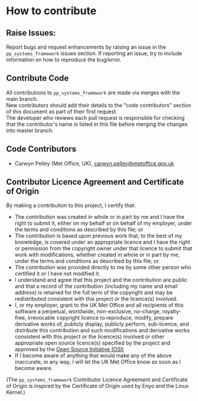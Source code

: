 # How to contribute

## Raise Issues:  
Report bugs and request enhancements by raising an issue in the `pp_systems_framework` issues section.
If reporting an issue, try to include information on how to reproduce the bug/error.

## Contribute Code
All contributions to `pp_systems_framework` are made via merges with the main branch.  
New contributors should add their details to the "code contributors" section of this document as part of their first request.  
The developer who reviews each pull request is responsible for checking that the contributor's name is listed in this
file before merging the changes into master branch.

## Code Contributors  
 * Carwyn Pelley (Met Office, UK), [carwyn.pelley@metoffice.gov.uk](mailto:carwyn.pelley@metoffice.gov.uk)
 
## Contributor Licence Agreement and Certificate of Origin  
By making a contribution to this project, I certify that:  

 * The contribution was created in whole or in part by me and I have the right to submit it, either on my behalf or on behalf of
 my employer, under the terms and conditions as described by this file; or  
 * The contribution is based upon previous work that, to the best of my knowledge, is covered under an appropriate licence and
 I have the right or permission from the copyright owner under that licence to submit that work with modifications, whether
 created in whole or in part by me, under the terms and conditions as described by this file; or  
 * The contribution was provided directly to me by some other person who certified it or I have not modified it.  
 * I understand and agree that this project and the contribution are public and that a record of the contribution
 (including my name and email address) is retained for the full term of the copyright and may be redistributed
 consistent with this project or the licence(s) involved.  
 * I, or my employer, grant to the UK Met Office and all recipients of this software a perpetual, worldwide, non-exclusive,
 no-charge, royalty-free, irrevocable copyright licence to reproduce, modify, prepare derivative works of, publicly display,
 publicly perform, sub-licence, and distribute this contribution and such modifications and derivative works consistent with 
 this project or the licence(s) involved or other appropriate open source licence(s) specified by the project and approved by 
 the [Open Source Initiative (OSI)](https://opensource.org/)  
 * If I become aware of anything that would make any of the above inaccurate, in any way, I will let the UK Met Office know as
 soon as I become aware.  
 
 (The `pp_systems_framework` Contributor Licence Agreement and Certificate of Origin is inspired by the Certificate of Origin
 used by Enyo and the Linux Kernel.)
